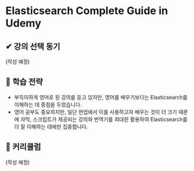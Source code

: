 # Elasticsearch Complete Guide in Udemy

## ✔ 강의 선택 동기

(작성 예정)

## 🚩 학습 전략

-   부득이하게 영어로 된 강의를 듣고 있지만, 영어를 배우기보다는 Elasticsearch를 이해하는 데 중점을 두었습니다.
-   영어 공부도 중요하지만, 일단 현업에서 이를 사용하고자 배우는 것이 더 크기 때문에 자막, 스크립트가 제공되는 강의와 번역기를 최대한 활용하여 Elasticsearch를 더 잘 이해하는 데에만 집중합니다.

## 📕 커리큘럼

(작성 예정)
